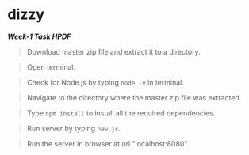 # dizzy

***Week-1 Task HPDF***

> Download master zip file and extract it to a directory.

> Open terminal.

> Check for Node.js by typing `node -v` in terminal.

> Navigate to the directory where the master zip file was extracted.

> Type `npm install` to install all the required dependencies.

> Run server by typing `new.js`.

> Run the server in browser at url "localhost:8080".
